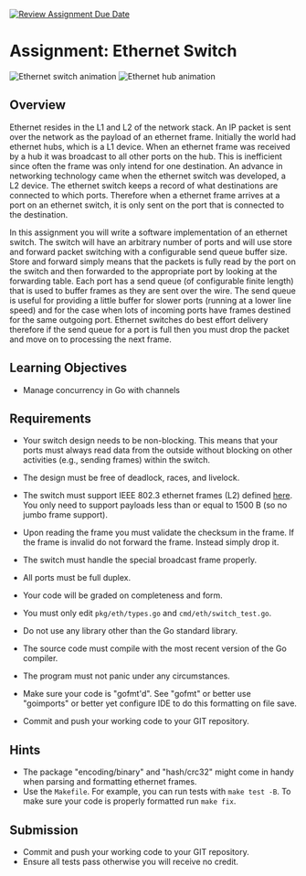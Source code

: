 [![Review Assignment Due Date](https://classroom.github.com/assets/deadline-readme-button-24ddc0f5d75046c5622901739e7c5dd533143b0c8e959d652212380cedb1ea36.svg)](https://classroom.github.com/a/EPA507O7)
# Assignment: Ethernet Switch

![Ethernet switch animation](http://www.fiber-optic-solutions.com/wp-content/uploads/2018/05/ethernet-switch.gif)
![Ethernet hub animation](http://www.fiber-optic-solutions.com/wp-content/uploads/2018/05/hub.gif)

## Overview

Ethernet resides in the L1 and L2 of the network stack.  An IP packet is sent over the network as the payload of an ethernet frame.  Initially the world had ethernet hubs, which is a L1 device.  When an ethernet frame was received by a hub it was broadcast to all other ports on the hub.  This is inefficient since often the frame was only intend for one destination.  An advance in networking technology came when the ethernet switch was developed, a L2 device.  The ethernet switch keeps a record of what destinations are connected to which ports.  Therefore when a ethernet frame arrives at a port on an ethernet switch, it is only sent on the port that is connected to the destination.

In this assignment you will write a software implementation of an ethernet switch.  The switch will have an arbitrary number of ports and will use store and forward packet switching with a configurable send queue buffer size.  Store and forward simply means that the packets is fully read by the port on the switch and then forwarded to the appropriate port by looking at the forwarding table.  Each port has a send queue (of configurable finite length) that is used to buffer frames as they are sent over the wire.  The send queue is useful for providing a little buffer for slower ports (running at a lower line speed) and for the case when lots of incoming ports have frames destined for the same outgoing port.  Ethernet switches do best effort delivery therefore if the send queue for a port is full then you must drop the packet and move on to processing the next frame.

## Learning Objectives

- Manage concurrency in Go with channels

## Requirements

- Your switch design needs to be non-blocking.  This means that your ports must always read data from the outside without blocking on other activities (e.g., sending frames) within the switch.
- The design must be free of deadlock, races, and livelock.
- The switch must support IEEE 802.3 ethernet frames (L2) defined [here](https://en.wikipedia.org/wiki/Ethernet_frame#Preamble_and_start_frame_delimiter).  You only need to support payloads less than or equal to 1500 B (so no jumbo frame support).
- Upon reading the frame you must validate the checksum in the frame.  If the frame is invalid do not forward the frame.  Instead simply drop it.
- The switch must handle the special broadcast frame properly.
- All ports must be full duplex.

- Your code will be graded on completeness and form.
- You must only edit `pkg/eth/types.go` and `cmd/eth/switch_test.go`.

- Do not use any library other than the Go standard library.
- The source code must compile with the most recent version of the Go compiler.
- The program must not panic under any circumstances.
- Make sure your code is "gofmt'd".  See "gofmt" or better use "goimports" or better yet configure IDE to do this formatting on file save.
- Commit and push your working code to your GIT repository.

## Hints

- The package "encoding/binary" and "hash/crc32" might come in handy when parsing and formatting ethernet frames.
- Use the `Makefile`.  For example, you can run tests with `make test -B`.  To make sure your code is properly formatted run `make fix`.

## Submission

- Commit and push your working code to your GIT repository.
- Ensure all tests pass otherwise you will receive no credit.
